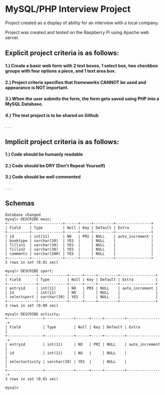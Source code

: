 # MySQL/PHP Interview Project

Project created as a display of ability for an interview with a local company.

Project was created and tested on the Raspberry Pi using Apache web server.

## Explicit project criteria is as follows:

#### 1.) Create a basic web form with 2 text boxes, 1 select box, two checkbox groups with four options a piece, and 1 text area box.

#### 2.) Project criteria specifies that frameworks CANNOT be used and appearance is NOT important.

#### 3.) When the user submits the form, the form gets saved using PHP into a MySQL Database.

#### 4.) The test project is to be shared on Github

.
.
.

## Implicit project criteria is as follows:

#### 1.) Code should be humanly readable

#### 2.) Code should be DRY (Don't Repeat Yourself)

#### 3.) Code should be well commented

.
.
.

## Schemas
```
Database changed
mysql> DESCRIBE main;
+----------+--------------+------+-----+---------+----------------+
| Field    | Type         | Null | Key | Default | Extra          |
+----------+--------------+------+-----+---------+----------------+
| id       | int(11)      | NO   | PRI | NULL    | auto_increment |
| booktype | varchar(20)  | YES  |     | NULL    |                |
| fillin1  | varchar(30)  | YES  |     | NULL    |                |
| fillin2  | varchar(30)  | YES  |     | NULL    |                |
| comments | varchar(200) | YES  |     | NULL    |                |
+----------+--------------+------+-----+---------+----------------+
5 rows in set (0.01 sec)

mysql> DESCRIBE sport;
+-------------+-------------+------+-----+---------+----------------+
| Field       | Type        | Null | Key | Default | Extra          |
+-------------+-------------+------+-----+---------+----------------+
| entryid     | int(11)     | NO   | PRI | NULL    | auto_increment |
| id          | int(11)     | NO   |     | NULL    |                |
| selectsport | varchar(30) | YES  |     | NULL    |                |
+-------------+-------------+------+-----+---------+----------------+
3 rows in set (0.00 sec)

mysql> DESCRIBE activity;
+----------------+-------------+------+-----+---------+----------------+
| Field          | Type        | Null | Key | Default | Extra          |
+----------------+-------------+------+-----+---------+----------------+
| entryid        | int(11)     | NO   | PRI | NULL    | auto_increment |
| id             | int(11)     | NO   |     | NULL    |                |
| selectactivity | varchar(30) | YES  |     | NULL    |                |
+----------------+-------------+------+-----+---------+----------------+
3 rows in set (0.01 sec)

mysql> 

```
